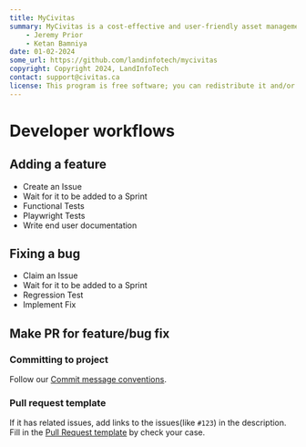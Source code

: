 ```yaml
---
title: MyCivitas
summary: MyCivitas is a cost-effective and user-friendly asset management platform designed specifically for small communities. This comprehensive solution offers an all-inclusive and easy-to-use platform, empowering users to efficiently record and manage their assets within a powerful information system. With MyCivitas, communities can streamline their asset management processes, ensuring a seamless and effective approach to organising and overseeing their valuable resources.
    - Jeremy Prior
    - Ketan Bamniya
date: 01-02-2024
some_url: https://github.com/landinfotech/mycivitas
copyright: Copyright 2024, LandInfoTech
contact: support@civitas.ca
license: This program is free software; you can redistribute it and/or modify it under the terms of the GNU Affero General Public License as published by the Free Software Foundation; either version 3 of the License, or (at your option) any later version.
---
```


# Developer workflows
<!-- To Be Populated -->

## Adding a feature

- Create an Issue
- Wait for it to be added to a Sprint
- Functional Tests
- Playwright Tests
- Write end user documentation

## Fixing a bug

- Claim an Issue
- Wait for it to be added to a Sprint
- Regression Test
- Implement Fix

## Make PR for feature/bug fix

### Committing to project

Follow our [Commit message conventions](./templates/commit-message-convention.md).

### Pull request template

If it has related issues, add links to the issues(like `#123`) in the description.
Fill in the [Pull Request template](./templates/pull-request-template.md) by check your case.
